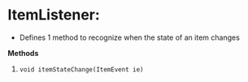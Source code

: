 # ItemListener:
- Defines 1 method to recognize when the state of an item changes

**Methods**  
1. ```void itemStateChange(ItemEvent ie)```